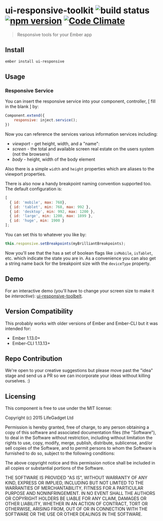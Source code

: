 # ui-responsive-toolkit ![build status](https://travis-ci.org/lifegadget/ui-responsive.svg) [![npm version](https://badge.fury.io/js/ui-responsive-toolbelt.svg)](http://badge.fury.io/js/ui-responsive-toolbelt) [![Code Climate](https://codeclimate.com/github/lifegadget/ui-responsive-toolbelt/badges/gpa.svg)](https://codeclimate.com/github/lifegadget/ui-responsive-toolbelt) #


> Responsive tools for your Ember app

## Install ##

````bash
ember install ui-responsive
````

## Usage ##

### Responsive Service ###

You can insert the responsive service into your component, controller, [ fill in the blank ] by:

````js
Component.extend({
    responsive: inject.service();
})
````

Now you can reference the services various information services including:

- *viewport* - get height, width, and a "name":
- *screen* - the total and available screen real estate on the users system (not the browsers)
- *body* - height, width of the body element

Also there is a simple `width` and `height` properties which are aliases to the viewport properties.

There is also now a handy breakpoint naming convention supported too. The default configuration is:

````javascript
[
  { id: 'mobile', max: 768},
  { id: 'tablet', min: 768, max: 992 },
  { id: 'desktop', min: 992, max: 1200 },
  { id: 'large', min: 1200, max: 1899 },
  { id: 'huge', min: 1900 }
];
````

You can set this to whatever you like by:

````javascript
this.responsive.setBreakpoints(myBrilliantBreakpoints);
````

Now you'll see that the has a set of boolean flags like `isMobile`, `isTablet`, etc. which indicate the state you are in. As a convenience you can also get a string name back for the breakpoint size with the `deviceType` property.

## Demo

For an interactive demo (you'll have to change your screen size to make it be *interactive*): [ui-responsive-toolbelt](https://ui-responsive-toolbelt.firebaseapp.com/).

## Version Compatibility

This probably works with older versions of Ember and Ember-CLI but it was intended for:

- Ember 1.13.0+
- Ember-CLI 1.13.13+

## Repo Contribution

We're open to your creative suggestions but please move past the "idea" stage
and send us a PR so we can incorporate your ideas without killing ourselves. :)

## Licensing

This component is free to use under the MIT license:

Copyright (c) 2015 LifeGadget Ltd

Permission is hereby granted, free of charge, to any person obtaining a copy of
this software and associated documentation files (the "Software"), to deal in
the Software without restriction, including without limitation the rights to
use, copy, modify, merge, publish, distribute, sublicense, and/or sell copies
of the Software, and to permit persons to whom the Software is furnished to do
so, subject to the following conditions:

The above copyright notice and this permission notice shall be included in all
copies or substantial portions of the Software.

THE SOFTWARE IS PROVIDED "AS IS", WITHOUT WARRANTY OF ANY KIND, EXPRESS OR
IMPLIED, INCLUDING BUT NOT LIMITED TO THE WARRANTIES OF MERCHANTABILITY,
FITNESS FOR A PARTICULAR PURPOSE AND NONINFRINGEMENT. IN NO EVENT SHALL THE
AUTHORS OR COPYRIGHT HOLDERS BE LIABLE FOR ANY CLAIM, DAMAGES OR OTHER
LIABILITY, WHETHER IN AN ACTION OF CONTRACT, TORT OR OTHERWISE, ARISING FROM,
OUT OF OR IN CONNECTION WITH THE SOFTWARE OR THE USE OR OTHER DEALINGS IN THE
SOFTWARE.
